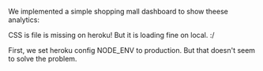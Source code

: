 We implemented a simple shopping mall dashboard to show theese analytics:





CSS is file is missing on heroku! But it is loading fine on local. :/

First, we set heroku config NODE_ENV to production. But that doesn't seem to solve the problem.
